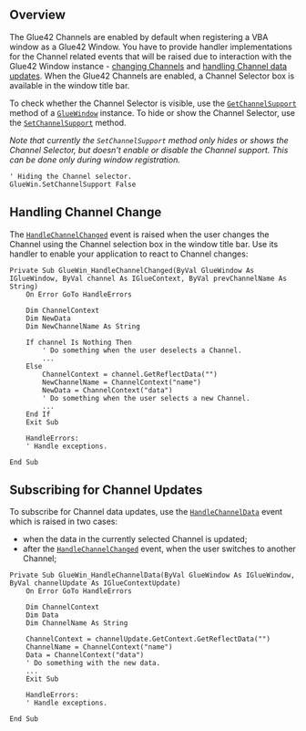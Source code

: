 ## Overview

The Glue42 Channels are enabled by default when registering a VBA window as a Glue42 Window. You have to provide handler implementations for the Channel related events that will be raised due to interaction with the Glue42 Window instance - [changing Channels](#handling_channel_change) and [handling Channel data updates](#subscribing_for_channel_updates). When the Glue42 Channels are enabled, a Channel Selector box is available in the window title bar.

To check whether the Channel Selector is visible, use the [`GetChannelSupport`](../../../../getting-started/how-to/glue42-enable-your-app/vba/index.html#classes-gluewindow-getchannelsupport) method of a [`GlueWindow`](../../../../getting-started/how-to/glue42-enable-your-app/vba/index.html#classes-gluewindow) instance. To hide or show the Channel Selector, use the [`SetChannelSupport`](../../../../getting-started/how-to/glue42-enable-your-app/vba/index.html#classes-gluewindow-setchannelsupport) method.

*Note that currently the `SetChannelSupport` method only hides or shows the Channel Selector, but doesn't enable or disable the Channel support. This can be done only during window registration.*

```vbnet
' Hiding the Channel selector.
GlueWin.SetChannelSupport False
```

## Handling Channel Change

The [`HandleChannelChanged`](../../../../getting-started/how-to/glue42-enable-your-app/vba/index.html#classes-gluewindow-handlechannelchanged) event is raised when the user changes the Channel using the Channel selection box in the window title bar. Use its handler to enable your application to react to Channel changes:  

```vbnet
Private Sub GlueWin_HandleChannelChanged(ByVal GlueWindow As IGlueWindow, ByVal channel As IGlueContext, ByVal prevChannelName As String)
    On Error GoTo HandleErrors

    Dim ChannelContext
    Dim NewData
    Dim NewChannelName As String

    If channel Is Nothing Then
        ' Do something when the user deselects a Channel.
        ...
    Else
        ChannelContext = channel.GetReflectData("")    
        NewChannelName = ChannelContext("name")
        NewData = ChannelContext("data")
        ' Do something when the user selects a new Channel.
        ...
    End If
    Exit Sub

    HandleErrors:
    ' Handle exceptions.

End Sub
```
  
## Subscribing for Channel Updates

To subscribe for Channel data updates, use the [`HandleChannelData`](../../../../getting-started/how-to/glue42-enable-your-app/vba/index.html#classes-gluewindow-handlechanneldata) event which is raised in two cases:
- when the data in the currently selected Channel is updated;
- after the [`HandleChannelChanged`](../../../../getting-started/how-to/glue42-enable-your-app/vba/index.html#classes-gluewindow-handlechannelchanged) event, when the user switches to another Channel;  

```vbnet
Private Sub GlueWin_HandleChannelData(ByVal GlueWindow As IGlueWindow, ByVal channelUpdate As IGlueContextUpdate)
    On Error GoTo HandleErrors
    
    Dim ChannelContext
    Dim Data
    Dim ChannelName As String

    ChannelContext = channelUpdate.GetContext.GetReflectData("")
    ChannelName = ChannelContext("name")
    Data = ChannelContext("data")
    ' Do something with the new data.
    ...
    Exit Sub

    HandleErrors:
    ' Handle exceptions.
   
End Sub
``` 